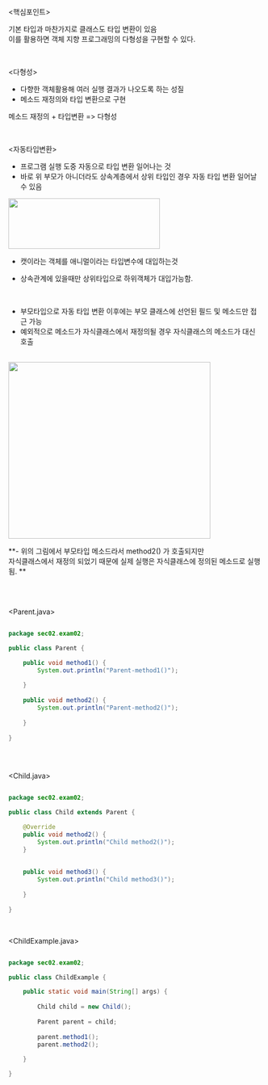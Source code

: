  
<핵심포인트>

 기본 타입과 마찬가지로 클래스도 타입 변환이 있음  
 이를 활용하면 객체 지향 프로그래밍의 다형성을 구현할 수 있다.
 
<br>
 
 <다형성>
 
 - 다향한 객체활용해 여러 실행 결과가 나오도록 하는 성질
 - 메소드 재정의와 타입 변환으로 구현
 
 메소드 재정의 + 타입변환 => 다형성
 
<br>
 
<자동타입변환>
 
 - 프로그램 실행 도중 자동으로 타입 변환 일어나는 것  
 - 바로 위 부모가 아니더라도 상속계층에서 상위 타입인 경우 자동 타입 변환 일어날 수 있음
 
 <img src = "https://user-images.githubusercontent.com/89206108/178167869-ef37cbf7-5d67-48a7-ba61-4d996b1867fe.png" width = "300" height ="100">
 
 - 캣이라는 객체를 애니멀이라는 타입변수에 대입하는것  
 
 - 상속관계에 있을때만 상위타입으로 하위객체가 대입가능함.
 
 <br>
 
 - 부모타입으로 자동 타입 변환 이후에는 부모 클래스에 선언된 필드 및 메소드만 접근 가능  
 - 예외적으로 메소드가 자식클래스에서 재정의될 경우 자식클래스의 메소드가 대신 호출
 
<br>
  
<img src = "https://user-images.githubusercontent.com/89206108/178168868-a3da35c5-14d5-4563-b240-7f9c10799df6.png" width = "400" height = "350" >
  
**- 위의 그림에서 부모타입 메소드라서 method2() 가 호출되지만  
  자식클래스에서 재정의 되었기 때문에 실제 실행은 자식클래스에 정의된 메소드로 실행됨. **
  
<br><br>

<Parent.java>

```java

package sec02.exam02;

public class Parent {

	public void method1() {
		System.out.println("Parent-method1()");
		
	}
	
	public void method2() {
		System.out.println("Parent-method2()");
	
	}
	
}



```
<br> 
 
<Child.java>

```java

package sec02.exam02;

public class Child extends Parent {

	@Override
	public void method2() {
		System.out.println("Child method2()");
	}
	
	
	public void method3() {
		System.out.println("Child method3()");
		
	}
	
}


```
<br>

<ChildExample.java>

```java

package sec02.exam02;

public class ChildExample {

	public static void main(String[] args) {
	
		Child child = new Child();
		
		Parent parent = child;
		
		parent.method1();
		parent.method2();
	
	}

}



```

